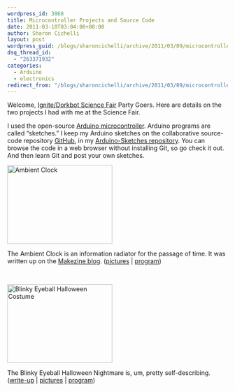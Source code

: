 ```yaml
---
wordpress_id: 3868
title: Microcontroller Projects and Source Code
date: 2011-03-10T03:04:00+00:00
author: Sharon Cichelli
layout: post
wordpress_guid: /blogs/sharoncichelli/archive/2011/03/09/microcontroller-projects-and-source-code.aspx
dsq_thread_id:
  - "263371932"
categories:
  - Arduino
  - electronics
redirect_from: "/blogs/sharoncichelli/archive/2011/03/09/microcontroller-projects-and-source-code.aspx/"
---
```

Welcome, [Ignite/Dorkbot Science Fair](http://dorkbot.org/dorkbotaustin/2011/03/dorkbot-28-sxsw-2011-science-fair-pesenters/) Party Goers. Here are details on the two projects I had with me at the Science Fair.

I used the open-source [Arduino microcontroller](http://arduino.cc/). Arduino programs are called &#8220;sketches.&#8221; I keep my Arduino sketches on the collaborative source-code repository [GitHub](https://github.com/), in my [Arduino-Sketches repository](https://github.com/scichelli/Arduino-Sketches). You can browse the code in a web browser without installing Git, so go check it out. And then learn Git and post your own sketches.

[<img src="http://farm4.static.flickr.com/3516/3924009165_7e1bb7167f_m.jpg" width="240" height="180" alt="Ambient Clock" />](http://www.flickr.com/photos/spyderella/3924009165/)
  
The Ambient Clock is an information radiator for the passage of time. It was written up on the [Makezine blog](http://blog.makezine.com/archive/2009/10/ambient-led-flowerpot-clock.html). ([pictures](http://www.flickr.com/photos/spyderella/sets/72157622382205116/) | [program](https://github.com/scichelli/Arduino-Sketches/tree/master/AmbientClock))

&nbsp;

[<img src="http://farm3.static.flickr.com/2737/4085499113_a04fefc4d7_m.jpg" width="240" height="180" alt="Blinky Eyeball Halloween Costume" />](http://www.flickr.com/photos/spyderella/4085499113/)
  
The Blinky Eyeball Halloween Nightmare is, um, pretty self-describing. ([write-up](http://www.girlwritescode.com/2009/11/happy-hack-o-ween-electronics-and.html) | [pictures](http://www.flickr.com/photos/spyderella/sets/72157622735987434/) | [program](https://github.com/scichelli/Arduino-Sketches/tree/master/HalloweenEyeballs))